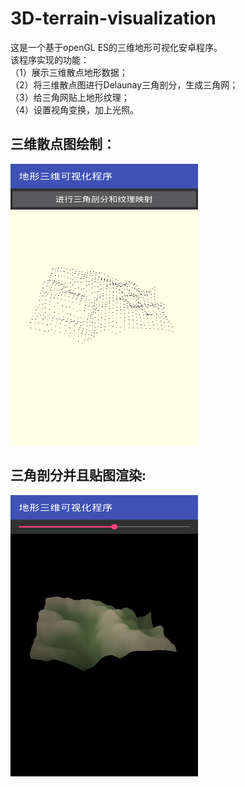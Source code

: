 # 3D-terrain-visualization  
这是一个基于openGL ES的三维地形可视化安卓程序。  
该程序实现的功能：  
（1）展示三维散点地形数据；  
（2）将三维散点图进行Delaunay三角剖分，生成三角网；  
（3）给三角网贴上地形纹理；  
（4）设置视角变换，加上光照。
## 三维散点图绘制：  
<img width="300" height="450" src = "app/src/main/res/drawable/screenshot1.png"/>   
## 三角剖分并且贴图渲染:   
<img width="300" height="450" src = "app/src/main/res/drawable/screenshot2.png"/>
